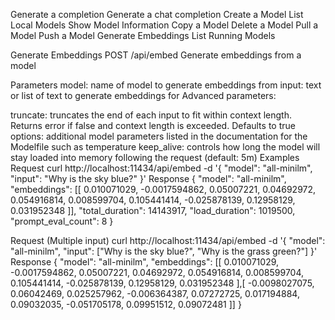 Generate a completion
Generate a chat completion
Create a Model
List Local Models
Show Model Information
Copy a Model
Delete a Model
Pull a Model
Push a Model
Generate Embeddings
List Running Models



Generate Embeddings
POST /api/embed
Generate embeddings from a model

Parameters
model: name of model to generate embeddings from
input: text or list of text to generate embeddings for
Advanced parameters:

truncate: truncates the end of each input to fit within context length. Returns error if false and context length is exceeded. Defaults to true
options: additional model parameters listed in the documentation for the Modelfile such as temperature
keep_alive: controls how long the model will stay loaded into memory following the request (default: 5m)
Examples
Request
curl http://localhost:11434/api/embed -d '{
  "model": "all-minilm",
  "input": "Why is the sky blue?"
}'
Response
{
  "model": "all-minilm",
  "embeddings": [[
    0.010071029, -0.0017594862, 0.05007221, 0.04692972, 0.054916814,
    0.008599704, 0.105441414, -0.025878139, 0.12958129, 0.031952348
  ]],
  "total_duration": 14143917,
  "load_duration": 1019500,
  "prompt_eval_count": 8
}

Request (Multiple input)
curl http://localhost:11434/api/embed -d '{
  "model": "all-minilm",
  "input": ["Why is the sky blue?", "Why is the grass green?"]
}'
Response
{
  "model": "all-minilm",
  "embeddings": [[
    0.010071029, -0.0017594862, 0.05007221, 0.04692972, 0.054916814,
    0.008599704, 0.105441414, -0.025878139, 0.12958129, 0.031952348
  ],[
    -0.0098027075, 0.06042469, 0.025257962, -0.006364387, 0.07272725,
    0.017194884, 0.09032035, -0.051705178, 0.09951512, 0.09072481
  ]]
}